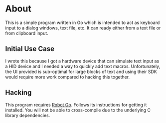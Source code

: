 # About

This is a simple program written in Go which is intended
to act as keyboard input to a dialog windows, text
file, etc. It can ready either from a text file or
from clipboard input.

## Initial Use Case

I wrote this because I got a hardware device that can simulate text input as a 
HID device and I needed a way to quickly add text macros. Unfortunately, the 
UI provided is sub-optimal for large blocks of text and using their SDK would
require more work compared to hacking this together.

## Hacking

This program requires [Robot Go](github.com/go-vgo/robotgo). Follows its 
instructions for getting it installed. You will not be able to cross-compile
due to the underlying C library dependencies.

